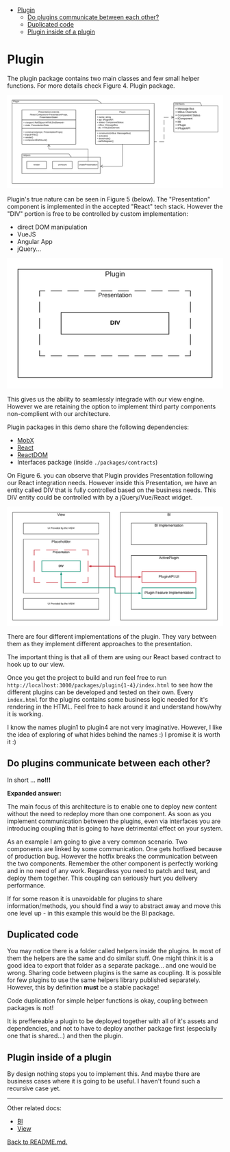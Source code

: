- [Plugin](#plugin)
  - [Do plugins communicate between each other?](#do-plugins-communicate-between-each-other)
  - [Duplicated code](#duplicated-code)
  - [Plugin inside of a plugin](#plugin-inside-of-a-plugin)

# Plugin

The plugin package contains two main classes and few small helper functions. For more details check Figure 4. Plugin package.

![Figure 4. Plugin package](ReactPlugins-Plugin.png "Plugin package")

Plugin's true nature can be seen in Figure 5 (below). The "Presentation" component is implemented in the accepted "React" tech stack. However the "DIV" portion is free to be controlled by custom implementation:

- direct DOM manipulation
- VueJS
- Angular App
- jQuery...

![Figure 5. Plugin internals](ReactPlugins-PluginInternals.png "Plugin internals")

This gives us the ability to seamlessly integrade with our view engine. However we are retaining the option to implement third party components non-complient with our architecture.

Plugin packages in this demo share the following dependencies:

- [MobX](https://www.npmjs.com/package/mobx)
- [React](https://www.npmjs.com/package/react)
- [ReactDOM](https://www.npmjs.com/package/react-dom)
- Interfaces package (inside ```./packages/contracts```)

On Figure 6. you can observe that Plugin provides Presentation following our React integration needs. However inside this Presentation, we have an entity called DIV that is fully controlled based on the business needs. This DIV entity could be controlled with by a jQuery/Vue/React widget.

![Figure 6. Plugin runtime](ReactPlugins-PluginRuntime.png "Plugin runtime")

There are four different implementations of the plugin. They vary between them as they implement different approaches to the presentation.

The important thing is that all of them are using our React based contract to hook up to our view.

Once you get the project to build and run feel free to run ```http://localhost:3000/packages/plugin{1-4}/index.html``` to see how the different plugins can be developed and tested on their own. Every ```index.html``` for the plugins contains some business logic needed for it's rendering in the HTML. Feel free to hack around it and understand how/why it is working.

I know the names plugin1 to plugin4 are not very imaginative. However, I like the idea of exploring of what hides behind the names :) I promise it is worth it :)

## Do plugins communicate between each other?

In short ... **no!!!**

**Expanded answer:**

The main focus of this architecture is to enable one to deploy new content without the need to redeploy more than one component. As soon as you implement communication between the plugins, even via interfaces you are introducing coupling that is going to have detrimental effect on your system.

As an example I am going to give a very common scenario. Two components are linked by some communication. One gets hotfixed because of production bug. However the hotfix breaks the communication between the two components. Remember the other component is perfectly working and in no need of any work. Regardless you need to patch and test, and deploy them together. This coupling can seriously hurt you delivery performance.

If for some reason it is unavoidable for plugins to share information/methods, you should find a way to abstract away and move this one level up - in this example this would be the Bl package.

## Duplicated code

You may notice there is a folder called helpers inside the plugins. In most of them the helpers are the same and do similar stuff. One might think it is a good idea to export that folder as a separate package... and one would be wrong. Sharing code between plugins is the same as coupling. It is possible for few plugins to use the same helpers library published separately. However, this by definition **must** be a stable package!

Code duplication for simple helper functions is okay, coupling between packages is not!

It is preffereable a plugin to be deployed together with all of it's assets and dependencies, and not to have to deploy another package first (especially one that is shared...) and then the plugin.

## Plugin inside of a plugin

By design nothing stops you to implement this. And maybe there are business cases where it is going to be useful. I haven't found such a recursive case yet.

---

Other related docs:

- [Bl](bl.md)
- [View](view.md)

[Back to README.md.](../README.md)